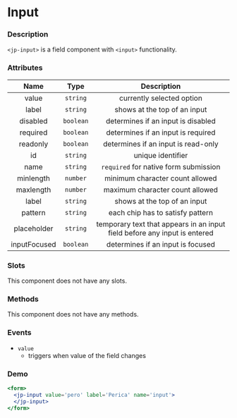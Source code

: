 # Input

### Description

`<jp-input>` is a field component with `<input>` functionality.

### Attributes

| **Name** | **Type** | **Description** |
| :----: | :----: | :---: |
| value | `string` | currently selected option |
| label | `string` | shows at the top of an input |
| disabled | `boolean` | determines if an input is disabled |
| required | `boolean` | determines if an input is required |
| readonly | `boolean` | determines if an input is read-only |
| id | `string`| unique identifier |
| name | `string` |  `required` for native form submission |
| minlength | `number` | minimum character count allowed |
| maxlength | `number` | maximum character count allowed |
| label | `string` | shows at the top of an input |
| pattern | `string` | each chip has to satisfy pattern |
| placeholder | `string` | temporary text that appears in an input field before any input is entered |
| inputFocused | `boolean` | determines if an input is focused |

  
### Slots

This component does not have any slots.

### Methods

This component does not have any methods.

### Events

- `value` 
  - triggers when value of the field changes

### Demo

```jsx live
<form>
  <jp-input value='pero' label='Perica' name='input'>
  </jp-input>
</form>
```

